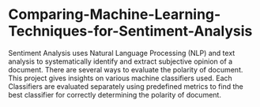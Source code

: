 # Comparing-Machine-Learning-Techniques-for-Sentiment-Analysis
Sentiment Analysis uses Natural Language Processing (NLP) and text analysis to systematically identify and
extract subjective opinion of a document. There are several ways to evaluate the polarity of document. This project gives
insights on various machine classifiers used. Each Classifiers are evaluated separately using predefined metrics to find
the best classifier for correctly determining the polarity of document.
